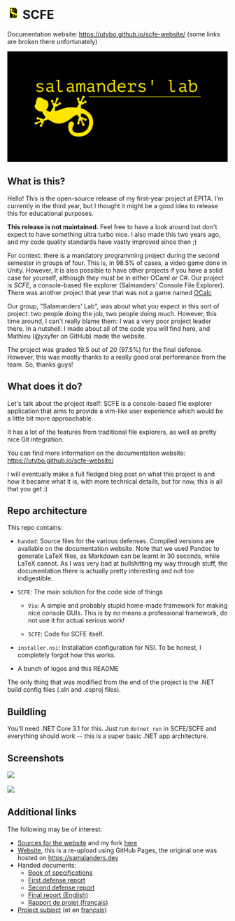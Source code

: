 # <img alt="SCFE Logo" src="scfelogo.png" height="28">  SCFE

Documentation website: https://utybo.github.io/scfe-website/ (some links are broken there unfortunately)

![Salamanders' Lab](slablogo.png)

## What is this?

Hello! This is the open-source release of my first-year project at EPITA. I'm currently in the third year, but I thought it might be a good idea to release this for educational purposes.

**This release is not maintained.** Feel free to have a look around but don't expect to have something ultra turbo nice. I also made this two years ago, and my code quality standards have vastly improved since then ;)

For context: there is a mandatory programming project during the second semester in groups of four. This is, in 98.5% of cases, a video game done in Unity. However, it is also possible to have other projects if you have a solid case for yourself, although they must be in either OCaml or C#. Our project is *SCFE*, a console-based file explorer (Salmanders' Console File Explorer). There was another project that year that was not a game named [OCalc](https://github.com/et7f3/ocalc)

Our group, "Salamanders' Lab", was about what you expect in this sort of project: two people doing the job, two people doing much. However, this time around, I can't really blame them: I was a very poor project leader there. In a nutshell: I made about all of the code you will find here, and Mathieu (@yxyfer on GitHub) made the website.

The project was graded 19.5 out of 20 (97.5%) for the final defense. However, this was mostly thanks to a really good oral performance from the team. So, thanks guys!

## What does it do?

Let's talk about the project itself: SCFE is a console-based file explorer application that aims to provide a vim-like user experience which would be a little bit more approachable.

It has a lot of the features from traditional file explorers, as well as pretty nice Git integration.

You can find more information on the documentation website: https://utybo.github.io/scfe-website/

I will eventually make a full fledged blog post on what this project is and how it became what it is, with more technical details, but for now, this is all that you get :)

## Repo architecture

This repo contains:

* `handed`: Source files for the various defenses. Compiled versions are available on the documentation website. Note that we used Pandoc to generate LaTeX files, as Markdown can be learnt in 30 seconds, while LaTeX cannot. As I was very bad at bullshitting my way through stuff, the documentation there is actually pretty interesting and not too indigestible.

* `SCFE`: The main solution for the code side of things

    * `Viu`: A simple and probably stupid home-made framework for making nice console GUIs. This is by no means a professional framework, do not use it for actual serious work!

    * `SCFE`: Code for SCFE itself.

* `installer.nsi`: Installation configuration for NSI. To be honest, I completely forgot how this works.

* A bunch of logos and this README

The only thing that was modified from the end of the project is the .NET build config files (.sln and .csproj files).

## Buildling

You'll need .NET Core 3.1 for this. Just run `dotnet run` in SCFE/SCFE and everything should work -- this is a super basic .NET app architecture.

## Screenshots

![](https://utybo.github.io/scfe-website/library/ui.jpeg)

![](https://utybo.github.io/scfe-website/library/using-git-SCFE.gif)

## Additional links

The following may be of interest:

* [Sources for the website](https://github.com/yxyfer/salamanders-website) and my fork [here](https://github.com/utybo/scfe-website)
* [Website](https://utybo.github.io/scfe-website/), this is a re-upload using GitHub Pages, the original one was hosted on https://samalanders.dev
* Handed documents:
    * [Book of specifications](https://utybo.github.io/scfe-website/ressources/SCFE-Book-Of-Specifications.pdf)
    * [First defense report](https://utybo.github.io/scfe-website/ressources/SCFE-Defense-1.pdf)
    * [Second defense report](https://utybo.github.io/scfe-website/ressources/SCFE-Defense-2.pdf)
    * [Final report (English)](https://utybo.github.io/scfe-website/ressources/SCFE-Final-Presentation-en.pdf)
    * [Rapport de projet (français)](https://utybo.github.io/scfe-website/ressources/SCFE-Final-Presentation-fr.pdf)
* [Project subject](https://github.com/Epidocs/Past-Exams/blob/master/S2/Project/projects-2023-s2-subject-en.pdf) (et en [français](https://github.com/Epidocs/Past-Exams/blob/master/S2/Project/projects-2023-s2-subject-fr.pdf))
